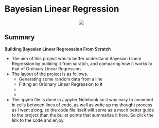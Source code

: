 # Bayesian Linear Regression
<p align="center">
  <img src="/images/Bayesian_Linear_Regression_Image.png">
</p>

## Summary
 
**Building Bayesian Linear Regresssion From Scratch**
- The aim of this project was to better understand Bayesian Linear Regression by building it from scratch, and comparing how it works to that of Ordinary Linear Regression.
- The layout of the project is as follows.
  - Generating some random data from a line
  - Fitting an Oridnary Linear Regression to it
  - 
  - 
- The .ipynb file is done in Jupyter Notebook so it was easy to comment in cells between lines of code, as well as write up my thought process as I went along, so the code file itself will serve as a much better guide to the project than the bullet points that summarize it here. So click the link to the code and enjoy.
